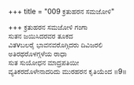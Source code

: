 +++
title = "009 ಕ್ರತುಹರನ ಸಮಜೋಳಿ"

+++
ಕ್ರತುಹರನ ಸಮಜೋಳಿ ಗಂಗಾ  
ಸುತನ ಜಯಿಸಿದರವರ ತೂಕದ  
ವಿತvಬಲರೈ ಭಾವನವರೊಗ್ಗಿದರು ದಿವಿಜರಲಿ  
ಅತಿರಥರೊಳಗ್ಗಳೆಯ ರಾಧಾ  
ಸುತ ಸುಯೋಧನ ಮಾದ್ರಪತಿಯೀ  
ವ್ಯತಿಕರದೊಳೇನಾದರಿದು ಮುರಹರನ ಕೃತಿಯೆಂದ       ॥9॥